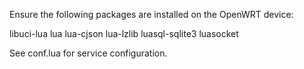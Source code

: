 Ensure the following packages are installed on the OpenWRT device:

libuci-lua lua lua-cjson lua-lzlib luasql-sqlite3 luasocket


See conf.lua for service configuration.